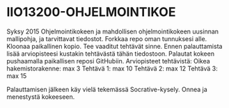 IIO13200-OHJELMOINTIKOE
=======================
Syksy 2015
Ohjelmointikokeen ja mahdollisen ohjelmointikokeen uusinnan mallipohja, ja tarvittavat tiedostot.
Forkkaa repo oman tunnuksesi alle. Kloonaa paikallinen kopio. Tee vaaditut tehtävät sinne. Ennen palauttamista lisää arviopisteesi kustakin tehtävästä tähän tiedostoon. Palautat kokeen pushaamalla paikallisen reposi GitHubiin.
Arviopisteet tehtävistä:
Oikea hakemistorakenne: max 3
Tehtävä 1: max 10
Tehtävä 2: max 12
Tehtävä 3: max 15

Palauttamisen jälkeen käy vielä tekemässä Socrative-kysely.
Onnea ja menestystä kokeeseen.